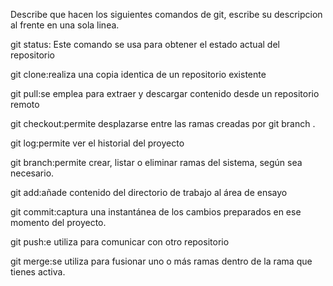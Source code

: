 Describe que hacen los siguientes comandos de git, escribe su descripcion al frente en una sola linea.

git status: Este comando se usa para obtener el estado actual del repositorio

git clone:realiza una copia identica de un repositorio existente

git pull:se emplea para extraer y descargar contenido desde un repositorio remoto

git checkout:permite desplazarse entre las ramas creadas por git branch .

git log:permite ver el historial del proyecto

git branch:permite crear, listar o eliminar ramas del sistema, según sea necesario.

git add:añade contenido del directorio de trabajo al área de ensayo

git commit:captura una instantánea de los cambios preparados en ese momento del proyecto.

git push:e utiliza para comunicar con otro repositorio

git merge:se utiliza para fusionar uno o más ramas dentro de la rama que tienes activa.
